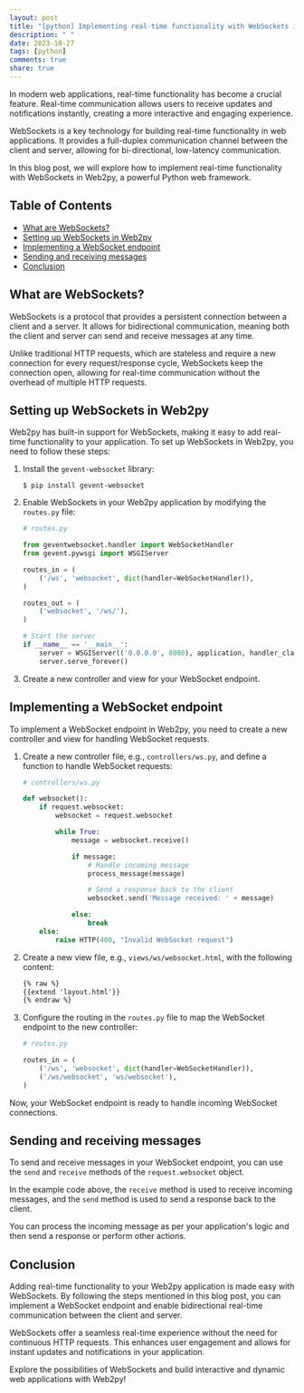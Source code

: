 ```yaml
---
layout: post
title: "[python] Implementing real-time functionality with WebSockets in Web2py"
description: " "
date: 2023-10-27
tags: [python]
comments: true
share: true
---
```


In modern web applications, real-time functionality has become a crucial feature. Real-time communication allows users to receive updates and notifications instantly, creating a more interactive and engaging experience.

WebSockets is a key technology for building real-time functionality in web applications. It provides a full-duplex communication channel between the client and server, allowing for bi-directional, low-latency communication.

In this blog post, we will explore how to implement real-time functionality with WebSockets in Web2py, a powerful Python web framework.

## Table of Contents

- [What are WebSockets?](#what-are-websockets)
- [Setting up WebSockets in Web2py](#setting-up-websockets-in-web2py)
- [Implementing a WebSocket endpoint](#implementing-a-websocket-endpoint)
- [Sending and receiving messages](#sending-and-receiving-messages)
- [Conclusion](#conclusion)

## What are WebSockets?

WebSockets is a protocol that provides a persistent connection between a client and a server. It allows for bidirectional communication, meaning both the client and server can send and receive messages at any time.

Unlike traditional HTTP requests, which are stateless and require a new connection for every request/response cycle, WebSockets keep the connection open, allowing for real-time communication without the overhead of multiple HTTP requests.

## Setting up WebSockets in Web2py

Web2py has built-in support for WebSockets, making it easy to add real-time functionality to your application. To set up WebSockets in Web2py, you need to follow these steps:

1. Install the `gevent-websocket` library:
   ```shell
   $ pip install gevent-websocket
   ```

2. Enable WebSockets in your Web2py application by modifying the `routes.py` file:
   ```python
   # routes.py

   from geventwebsocket.handler import WebSocketHandler
   from gevent.pywsgi import WSGIServer

   routes_in = (
       ('/ws', 'websocket', dict(handler=WebSocketHandler)),
   )

   routes_out = (
       ('websocket', '/ws/'),
   )

   # Start the server
   if __name__ == '__main__':
       server = WSGIServer(('0.0.0.0', 8000), application, handler_class=WebSocketHandler)
       server.serve_forever()
   ```

3. Create a new controller and view for your WebSocket endpoint.

## Implementing a WebSocket endpoint

To implement a WebSocket endpoint in Web2py, you need to create a new controller and view for handling WebSocket requests.

1. Create a new controller file, e.g., `controllers/ws.py`, and define a function to handle WebSocket requests:
   ```python
   # controllers/ws.py

   def websocket():
       if request.websocket:
           websocket = request.websocket

           while True:
               message = websocket.receive()

               if message:
                   # Handle incoming message
                   process_message(message)

                   # Send a response back to the client
                   websocket.send('Message received: ' + message)

               else:
                   break
       else:
           raise HTTP(400, "Invalid WebSocket request")
   ```

2. Create a new view file, e.g., `views/ws/websocket.html`, with the following content:
   ```html
   {% raw %}
   {{extend 'layout.html'}}
   {% endraw %}
   ```

3. Configure the routing in the `routes.py` file to map the WebSocket endpoint to the new controller:
   ```python
   # routes.py

   routes_in = (
       ('/ws', 'websocket', dict(handler=WebSocketHandler)),
       ('/ws/websocket', 'ws/websocket'),
   )
   ```

Now, your WebSocket endpoint is ready to handle incoming WebSocket connections.

## Sending and receiving messages

To send and receive messages in your WebSocket endpoint, you can use the `send` and `receive` methods of the `request.websocket` object.

In the example code above, the `receive` method is used to receive incoming messages, and the `send` method is used to send a response back to the client.

You can process the incoming message as per your application's logic and then send a response or perform other actions.

## Conclusion

Adding real-time functionality to your Web2py application is made easy with WebSockets. By following the steps mentioned in this blog post, you can implement a WebSocket endpoint and enable bidirectional real-time communication between the client and server.

WebSockets offer a seamless real-time experience without the need for continuous HTTP requests. This enhances user engagement and allows for instant updates and notifications in your application.

Explore the possibilities of WebSockets and build interactive and dynamic web applications with Web2py!